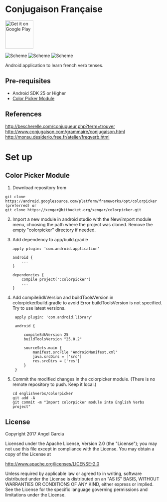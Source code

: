 Conjugaison Française
=====================

<a href='https://play.google.com/store/apps/details?id=com.xengar.android.conjugaisonfrancaise'><img alt='Get it on Google Play' src='https://play.google.com/intl/en_us/badges/images/generic/en_badge_web_generic.png' height=90px/></a>

![Scheme](/readmeImages/device-2017-03-11-172715x.png)
![Scheme](/readmeImages/device-2017-03-11-172808x.png)
![Scheme](/readmeImages/device-2017-03-11-172852x.png)


Android application to learn french verb tenses.


Pre-requisites
--------------
- Android SDK 25 or Higher
- [Color Picker Module](http://www.materialdoc.com/color-picker/)


References
----------
http://bescherelle.com/conjugueur.php?term=trouver
http://www.conjugaison.com/grammaire/conjugaison.html
http://monsu.desiderio.free.fr/atelier/freqverb.html



# Set up

Color Picker Module
-------------------

1.  Download repository from
  ```
  git clone https://android.googlesource.com/platform/frameworks/opt/colorpicker  (preferred) or
  git clone https://xengar@bitbucket.org/xengar/colorpicker.git
  ```

2. Import a new module in android studio with the New/import module menu,
   choosing the path where the project was cloned.
   Remove the empty "colorpicker" directory if needed.

3. Add dependency to app/build.gradle
   ```
   apply plugin: 'com.android.application'

   android {
       ...
   }

   dependencies {
       compile project(':colorpicker')
       ...
   }
   ```

4. Add compileSdkVersion and buildToolsVersion in colorpicker/build.gradle to avoid
   Error buildToolsVersion is not specified. Try to use latest versions.
   ```
    apply plugin: 'com.android.library'

    android {

        compileSdkVersion 25
        buildToolsVersion "25.0.2"

        sourceSets.main {
            manifest.srcFile 'AndroidManifest.xml'
            java.srcDirs = ['src']
            res.srcDirs = ['res']
        }
    }
   ```

5. Commit the modified changes in the colorpicker module.
   (There is no remote repository to push. Keep it local.)
   ```
   cd englishverbs/colorpicker
   git add -A
   git commit -m "Import colorpicker module into English Verbs project"
   ```

## License

Copyright 2017 Angel Garcia

Licensed under the Apache License, Version 2.0 (the "License"); you may not use this file except in compliance with the License. You may obtain a copy of the License at

http://www.apache.org/licenses/LICENSE-2.0

Unless required by applicable law or agreed to in writing, software distributed under the License is distributed on an "AS IS" BASIS, WITHOUT WARRANTIES OR CONDITIONS OF ANY KIND, either express or implied. See the License for the specific language governing permissions and limitations under the License.


